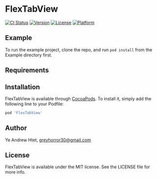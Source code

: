 # FlexTabView

[![CI Status](https://img.shields.io/travis/80539872/FlexTabView.svg?style=flat)](https://travis-ci.org/80539872/FlexTabView)
[![Version](https://img.shields.io/cocoapods/v/FlexTabView.svg?style=flat)](https://cocoapods.org/pods/FlexTabView)
[![License](https://img.shields.io/cocoapods/l/FlexTabView.svg?style=flat)](https://cocoapods.org/pods/FlexTabView)
[![Platform](https://img.shields.io/cocoapods/p/FlexTabView.svg?style=flat)](https://cocoapods.org/pods/FlexTabView)

## Example

To run the example project, clone the repo, and run `pod install` from the Example directory first.

## Requirements

## Installation

FlexTabView is available through [CocoaPods](https://cocoapods.org). To install
it, simply add the following line to your Podfile:

```ruby
pod 'FlexTabView'
```

## Author

Ye Andrew Htet, greyhorror30@gmail.com

## License

FlexTabView is available under the MIT license. See the LICENSE file for more info.
